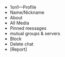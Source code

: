 -   1on1—Profile
-   Name/Nickname
-   About
-   All Media
-   Pinned messages
-   mutual groups & servers
-   Block
-   Delete chat
-   [Report]